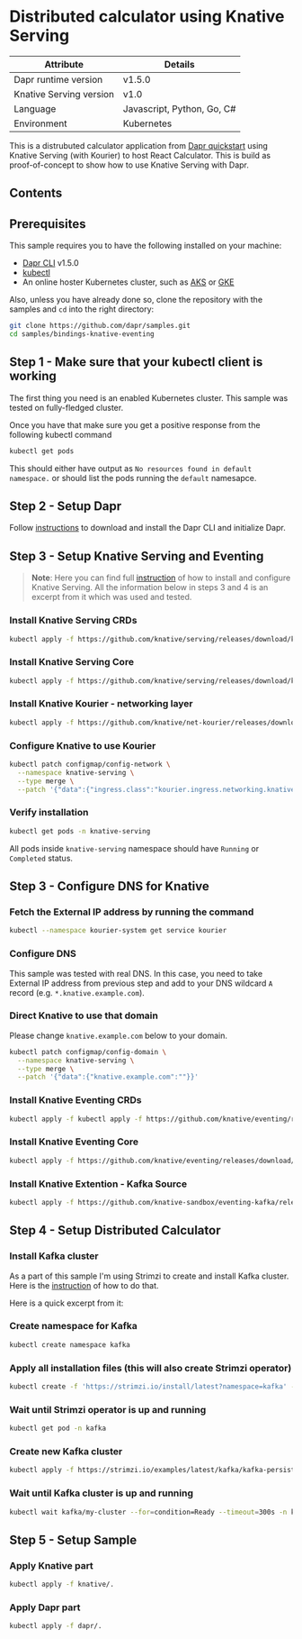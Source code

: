 # Distributed calculator using Knative Serving

| Attribute               | Details                    |
| ----------------------- | -------------------------- |
| Dapr runtime version    | v1.5.0                     |
| Knative Serving version | v1.0                       |
| Language                | Javascript, Python, Go, C# |
| Environment             | Kubernetes                 |

This is a distrubuted calculator application from [Dapr quickstart](https://github.com/dapr/quickstarts/tree/master/distributed-calculator) using Knative Serving (with Kourier) to host React Calculator. This is build as proof-of-concept to show how to use Knative Serving with Dapr.

## Contents

## Prerequisites

This sample requires you to have the following installed on your machine:

- [Dapr CLI](https://github.com/dapr/cli/tree/release-1.5) v1.5.0
- [kubectl](https://kubernetes.io/docs/tasks/tools/install-kubectl/)
- An online hoster Kubernetes cluster, such as [AKS](https://docs.dapr.io/operations/hosting/kubernetes/cluster/setup-aks/) or [GKE](https://cloud.google.com/kubernetes-engine/)

Also, unless you have already done so, clone the repository with the samples and `cd` into the right directory:

```bash
git clone https://github.com/dapr/samples.git
cd samples/bindings-knative-eventing
```

## Step 1 - Make sure that your kubectl client is working

The first thing you need is an enabled Kubernetes cluster. This sample was tested on fully-fledged cluster.

Once you have that make sure you get a positive response from the following kubectl command

```bash
kubectl get pods
```

This should either have output as `No resources found in default namespace.` or should list the pods running the `default` namesapce.

## Step 2 - Setup Dapr

Follow [instructions](https://docs.dapr.io/getting-started/install-dapr/) to download and install the Dapr CLI and initialize Dapr.

## Step 3 - Setup Knative Serving and Eventing

> **Note**: Here you can find full [instruction](https://knative.dev/docs/install/serving/install-serving-with-yaml/) of how to install and configure Knative Serving. All the information below in steps 3 and 4 is an excerpt from it which was used and tested.

### Install Knative Serving CRDs

```bash
kubectl apply -f https://github.com/knative/serving/releases/download/knative-v1.0.0/serving-crds.yaml
```

### Install Knative Serving Core

```bash
kubectl apply -f https://github.com/knative/serving/releases/download/knative-v1.0.0/serving-core.yaml
```

### Install Knative Kourier - networking layer

```bash
kubectl apply -f https://github.com/knative/net-kourier/releases/download/knative-v1.0.0/kourier.yaml
```

### Configure Knative to use Kourier

```bash
kubectl patch configmap/config-network \
  --namespace knative-serving \
  --type merge \
  --patch '{"data":{"ingress.class":"kourier.ingress.networking.knative.dev"}}'
```

### Verify installation

```bash
kubectl get pods -n knative-serving
```

All pods inside `knative-serving` namespace should have `Running` or `Completed` status.

## Step 3 - Configure DNS for Knative

### Fetch the External IP address by running the command

```bash
kubectl --namespace kourier-system get service kourier
```

### Configure DNS

This sample was tested with real DNS. In this case, you need to take External IP address from previous step and add to your DNS wildcard `A` record (e.g. `*.knative.example.com`).

### Direct Knative to use that domain

Please change `knative.example.com` below to your domain.

```bash
kubectl patch configmap/config-domain \
  --namespace knative-serving \
  --type merge \
  --patch '{"data":{"knative.example.com":""}}'
```

### Install Knative Eventing CRDs

```bash
kubectl apply -f kubectl apply -f https://github.com/knative/eventing/releases/download/knative-v1.0.0/eventing-crds.yaml
```

### Install Knative Eventing Core

```bash
kubectl apply -f https://github.com/knative/eventing/releases/download/knative-v1.0.0/eventing-core.yaml
```

### Install Knative Extention - Kafka Source

```bash
kubectl apply -f https://github.com/knative-sandbox/eventing-kafka/releases/download/knative-v1.0.0/source.yaml
```

## Step 4 - Setup Distributed Calculator

### Install Kafka cluster

As a part of this sample I'm using Strimzi to create and install Kafka cluster. Here is the [instruction](https://strimzi.io/quickstarts/) of how to do that.

Here is a quick excerpt from it:

### Create namespace for Kafka

```bash
kubectl create namespace kafka
```

### Apply all installation files (this will also create Strimzi operator)

```bash
kubectl create -f 'https://strimzi.io/install/latest?namespace=kafka' -n kafka
```

### Wait until Strimzi operator is up and running

```bash
kubectl get pod -n kafka
```

### Create new Kafka cluster

```bash
kubectl apply -f https://strimzi.io/examples/latest/kafka/kafka-persistent-single.yaml -n kafka
```

### Wait until Kafka cluster is up and running

```bash
kubectl wait kafka/my-cluster --for=condition=Ready --timeout=300s -n kafka
```

## Step 5 - Setup Sample

### Apply Knative part

```bash
kubectl apply -f knative/.
```

### Apply Dapr part

```bash
kubectl apply -f dapr/.
```
